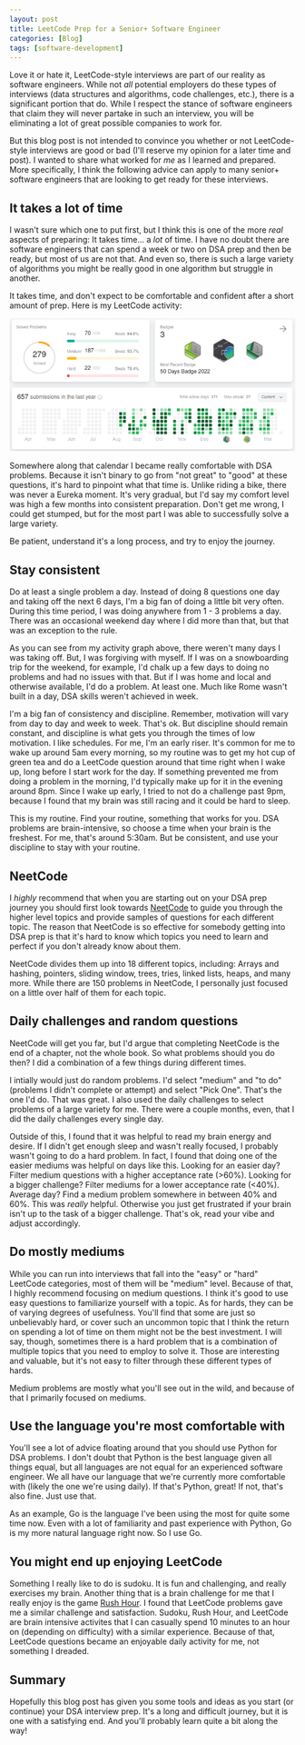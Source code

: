 ```yaml
---
layout: post
title: LeetCode Prep for a Senior+ Software Engineer
categories: [Blog]
tags: [software-development]
---
```


Love it or hate it, LeetCode-style interviews are part of our reality as software engineers. While not _all_ potential employers do these types of interviews (data structures and algorithms, code challenges, etc.), there is a significant portion that do. While I respect the stance of software engineers that claim they will never partake in such an interview, you will be eliminating a lot of great possible companies to work for.

But this blog post is not intended to convince you whether or not LeetCode-style interviews are good or bad (I'll reserve my opinion for a later time and post). I wanted to share what worked for _me_ as I learned and prepared. More specifically, I think the following advice can apply to many senior+ software engineers that are looking to get ready for these interviews.

## It takes a lot of time

I wasn't sure which one to put first, but I think this is one of the more _real_ aspects of preparing: It takes time... a *lot* of time. I have no doubt there are software engineers that can spend a week or two on DSA prep and then be ready, but most of us are not that. And even so, there is such a large variety of algorithms you might be really good in one algorithm but struggle in another.

It takes time, and don't expect to be comfortable and confident after a short amount of prep. Here is my LeetCode activity:

![LeetCode activity](../images/leetcode01.png)

Somewhere along that calendar I became really comfortable with DSA problems. Because it isn't binary to go from "not great" to "good" at these questions, it's hard to pinpoint what that time is. Unlike riding a bike, there was never a Eureka moment. It's very gradual, but I'd say my comfort level was high a few months into consistent preparation. Don't get me wrong, I could get stumped, but for the most part I was able to successfully solve a large variety.

Be patient, understand it's a long process, and try to enjoy the journey.

## Stay consistent

Do at least a single problem a day. Instead of doing 8 questions one day and taking off the next 6 days, I'm a big fan of doing a little bit very often. During this time period, I was doing anywhere from 1 - 3 problems a day. There was an occasional weekend day where I did more than that, but that was an exception to the rule.

As you can see from my activity graph above, there weren't many days I was taking off. But, I was forgiving with myself. If I was on a snowboarding trip for the weekend, for example, I'd chalk up a few days to doing no problems and had no issues with that. But if I was home and local and otherwise available, I'd do a problem. At least one. Much like Rome wasn't built in a day, DSA skills weren't achieved in week.

I'm a big fan of consistency and discipline. Remember, motivation will vary from day to day and week to week. That's ok. But discipline should remain constant, and discipline is what gets you through the times of low motivation. I like schedules. For me, I'm an early riser. It's common for me to wake up around 5am every morning, so my routine was to get my hot cup of green tea and do a LeetCode question around that time right when I wake up, long before I start work for the day. If something prevented me from doing a problem in the morning, I'd typically make up for it in the evening around 8pm. Since I wake up early, I tried to not do a challenge past 9pm, because I found that my brain was still racing and it could be hard to sleep.

This is my routine. Find your routine, something that works for you. DSA problems are brain-intensive, so choose a time when your brain is the freshest. For me, that's around 5:30am. But be consistent, and use your discipline to stay with your routine.

## NeetCode

I _highly_ recommend that when you are starting out on your DSA prep journey you should first look towards [NeetCode](https://neetcode.io/practice) to guide you through the higher level topics and provide samples of questions for each different topic. The reason that NeetCode is so effective for somebody getting into DSA prep is that it's hard to know which topics you need to learn and perfect if you don't already know about them.

NeetCode divides them up into 18 different topics, including: Arrays and hashing, pointers, sliding window, trees, tries, linked lists, heaps, and many more. While there are 150 problems in NeetCode, I personally just focused on a little over half of them for each topic.

## Daily challenges and random questions

NeetCode will get you far, but I'd argue that completing NeetCode is the end of a chapter, not the whole book. So what problems should you do then? I did a combination of a few things during different times.

I intially would just do random problems. I'd select "medium" and "to do" (problems I didn't complete or attempt) and select "Pick One". That's the one I'd do. That was great. I also used the daily challenges to select problems of a large variety for me. There were a couple months, even, that I did the daily challenges every single day.

Outside of this, I found that it was helpful to read my brain energy and desire. If I didn't get enough sleep and wasn't really focused, I probably wasn't going to do a hard problem. In fact, I found that doing one of the easier mediums was helpful on days like this. Looking for an easier day? Filter medium questions with a higher acceptance rate (>60%). Looking for a bigger challenge? Filter mediums for a lower acceptance rate (<40%). Average day? Find a medium problem somewhere in between 40% and 60%. This was *really* helpful. Otherwise you just get frustrated if your brain isn't up to the task of a bigger challenge. That's ok, read your vibe and adjust accordingly.

## Do mostly mediums

While you can run into interviews that fall into the "easy" or "hard" LeetCode categories, most of them will be "medium" level. Because of that, I highly recommend focusing on medium questions. I think it's good to use easy questions to familiarize yourself with a topic. As for hards, they can be of varying degrees of usefulness. You'll find that some are just so unbelievably hard, or cover such an uncommon topic that I think the return on spending a lot of time on them might not be the best investment. I will say, though, sometimes there is a hard problem that is a combination of multiple topics that you need to employ to solve it. Those are interesting and valuable, but it's not easy to filter through these different types of hards.

Medium problems are mostly what you'll see out in the wild, and because of that I primarily focused on mediums.

## Use the language you're most comfortable with

You'll see a lot of advice floating around that you should use Python for DSA problems. I don't doubt that Python is the best language given all things equal, but all languages are not equal for an experienced software engineer. We all have our language that we're currently more comfortable with (likely the one we're using daily). If that's Python, great! If not, that's also fine. Just use that.

As an example, Go is the language I've been using the most for quite some time now. Even with a lot of familiarity and past experience with Python, Go is my more natural language right now. So I use Go.

## You might end up enjoying LeetCode

Something I really like to do is sudoku. It is fun and challenging, and really exercises my brain. Another thing that is a brain challenge for me that I really enjoy is the game [Rush Hour](https://www.thinkfun.com/products/rush-hour/). I found that LeetCode problems gave me a similar challenge and satisfaction. Sudoku, Rush Hour, and LeetCode are brain intensive activites that I can casually spend 10 minutes to an hour on (depending on difficulty) with a similar experience. Because of that, LeetCode questions became an enjoyable daily activity for me, not something I dreaded.

## Summary

Hopefully this blog post has given you some tools and ideas as you start (or continue) your DSA interview prep. It's a long and difficult journey, but it is one with a satisfying end. And you'll probably learn quite a bit along the way!
